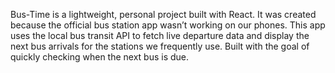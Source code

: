 Bus-Time is a lightweight, personal project built with React. It was created because the official bus station app wasn’t working on our phones. This app uses the local bus transit API to fetch live departure data and display the next bus arrivals for the stations we frequently use. Built with the goal of quickly checking when the next bus is due.
